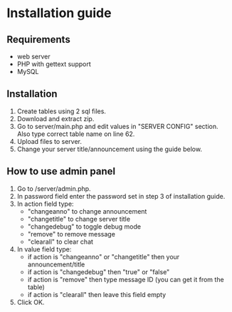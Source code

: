 # Installation guide
## Requirements
- web server
- PHP with gettext support
- MySQL
## Installation
1. Create tables using 2 sql files.
2. Download and extract zip.
3. Go to server/main.php and edit values in "SERVER CONFIG" section. Also type correct table name on line 62.
5. Upload files to server.
6. Change your server title/announcement using the guide below.
## How to use admin panel
1. Go to <chat url>/server/admin.php.
2. In password field enter the password set in step 3 of installation guide.
3. In action field type:
   - "changeanno" to change announcement
   - "changetitle" to change server title
   - "changedebug" to toggle debug mode
   - "remove" to remove message
   - "clearall" to clear chat
4. In value field type:
   - if action is "changeanno" or "changetitle" then your announcement/title
   - if action is "changedebug" then "true" or "false"
   - if action is "remove" then type message ID (you can get it from the table)
   - if action is "clearall" then leave this field empty
5. Click OK.
